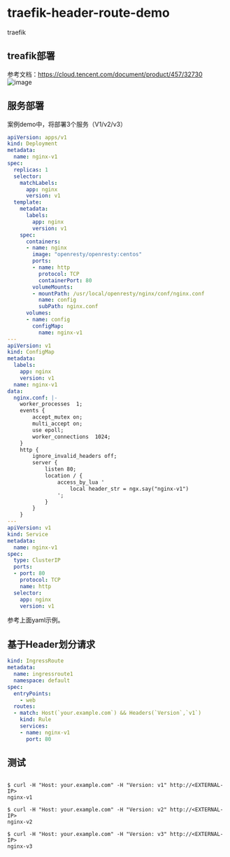 # traefik-header-route-demo

traefik

## treafik部署

参考文档：https://cloud.tencent.com/document/product/457/32730
![image](https://user-images.githubusercontent.com/42019725/111931943-4ee33380-8af7-11eb-9ccd-211b44677f9b.png)


## 服务部署
案例demo中，将部署3个服务（V1/v2/v3）

```yaml
apiVersion: apps/v1
kind: Deployment
metadata:
  name: nginx-v1
spec:
  replicas: 1
  selector:
    matchLabels:
      app: nginx
      version: v1
  template:
    metadata:
      labels:
        app: nginx
        version: v1
    spec:
      containers:
      - name: nginx
        image: "openresty/openresty:centos"
        ports:
        - name: http
          protocol: TCP
          containerPort: 80
        volumeMounts:
        - mountPath: /usr/local/openresty/nginx/conf/nginx.conf
          name: config
          subPath: nginx.conf
      volumes:
      - name: config
        configMap:
          name: nginx-v1
---
apiVersion: v1
kind: ConfigMap
metadata:
  labels:
    app: nginx
    version: v1
  name: nginx-v1
data:
  nginx.conf: |-
    worker_processes  1;
    events {
        accept_mutex on;
        multi_accept on;
        use epoll;
        worker_connections  1024;
    }
    http {
        ignore_invalid_headers off;
        server {
            listen 80;
            location / {
                access_by_lua '
                    local header_str = ngx.say("nginx-v1")
                ';
            }
        }
    }
---
apiVersion: v1
kind: Service
metadata:
  name: nginx-v1
spec:
  type: ClusterIP
  ports:
  - port: 80
    protocol: TCP
    name: http
  selector:
    app: nginx
    version: v1
```

参考上面yaml示例。

## 基于Header划分请求

```yaml
kind: IngressRoute
metadata:
  name: ingressroute1
  namespace: default
spec:
  entryPoints:
    - web
  routes:
  - match: Host(`your.example.com`) && Headers(`Version`,`v1`)
    kind: Rule
    services:
    - name: nginx-v1
      port: 80
```

## 测试

```shell

$ curl -H "Host: your.example.com" -H "Version: v1" http://<EXTERNAL-IP>
nginx-v1

$ curl -H "Host: your.example.com" -H "Version: v2" http://<EXTERNAL-IP>
nginx-v2

$ curl -H "Host: your.example.com" -H "Version: v3" http://<EXTERNAL-IP>
nginx-v3

```
